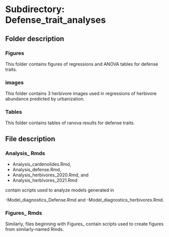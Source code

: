 # Subdirectory: Defense_trait_analyses

## Folder description

### Figures

This folder contains figures of regressions and ANOVA tables for defense traits.

### images

This folder contains 3 herbivore images used in regressions of herbivore abundance predicted by urbanization.

### Tables

This folder contains tables of ranova results for defense traits.

## File description

### Analysis_ Rmds

- Analysis_cardenolides.Rmd,
- Analysis_defense.Rmd,
- Analysis_herbivores_2020.Rmd, and
- Analysis_herbivores_2021.Rmd

contain scripts used to analyze models generated in

-Model_diagnostics_Defense.Rmd and
-Model_diagnostics_herbivores.Rmd.

### Figures_ Rmds

Similarly, files beginning with Figures_ contain scripts used to create figures from similarly-named Rmds.
